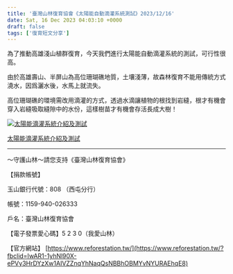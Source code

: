 ```yaml
---
title: '臺灣山林復育協會《太陽能自動滴灌系統測試》2023/12/16'
date: Sat, 16 Dec 2023 04:03:10 +0000
draft: false
tags: ['復育短文分享']
---
```


為了推動高雄淺山植群復育，今天我們進行太陽能自動滴灌系統的測試，可行性很高。

由於高雄壽山、半屏山為高位珊瑚礁地質，土壤淺薄，故森林復育不能用傳統方式澆水，因爲灑水後，水馬上就流失。

高位珊瑚礁的環境需改用滴灌的方式，透過水滴讓植物的根找到岩縫，根才有機會穿入岩縫吸取縫隙中的水份，這樣樹苗才有機會存活長成大樹！

[![太陽能滴灌系統介紹及測試](https://external-tpe1-1.xx.fbcdn.net/emg1/v/t13/1616459174858772282?url=https%3A%2F%2Fi.ytimg.com%2Fvi%2FzfhqYQtNkBQ%2Fmaxresdefault.jpg%3Fsqp%3D-oaymwEmCIAKENAF8quKqQMa8AEB-AH-CYAC0AWKAgwIABABGGUgWyhTMA8%3D%26rs%3DAOn4CLB5Ys5A2ygYTEKPIiD8QccvwoTCeA&fb_obo=1&utld=ytimg.com&stp=c0.5000x0.5000f_dst-jpg_flffffff_p500x261_q75&ccb=13-1&oh=06_AbEhKRAAJAJZvkKKsm6D4ZEDriAQhEYHRWiSeERqeZfPQA&oe=65B21A5D&_nc_sid=c97757)](https://m.youtube.com/watch?si=Mb0Af_RxbzUkx5jA&v=zfhqYQtNkBQ&feature=youtu.be&fbclid=IwAR3zacZKclNXEt0CqdeiHUf7KnAGtqOvQ48wsnvsTTRluDo6gajR2cXNoag)

[太陽能滴灌系統介紹及測試](https://m.youtube.com/watch?si=Mb0Af_RxbzUkx5jA&v=zfhqYQtNkBQ&feature=youtu.be&fbclid=IwAR0H8KqXFvD9-7bmr00lc1MUkZVIcDxMTr3fYl2lGudB0Y7HVgMR_E-qZPQ)

* * *

～守護山林～請您支持《臺灣山林復育協會》

【捐款帳號】

玉山銀行代號：808 （西屯分行）

帳號：1159-940-026333

戶名：臺灣山林復育協會

【電子發票愛心碼】5 2 3 0（我愛山林）

【官方網站】 [https://www.reforestation.tw/](https://www.reforestation.tw/?fbclid=IwAR1-1yhNl90X-ePVy3HrDYzXw1AIVZZnqYhNaqQsNBBhOBMYvNYURAEhqE8)